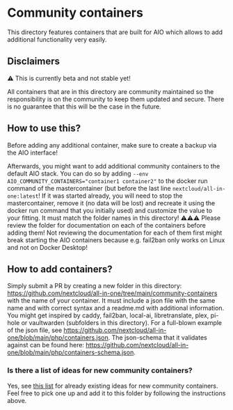 # Community containers
This directory features containers that are built for AIO which allows to add additional functionality very easily.

## Disclaimers
⚠️ This is currently beta and not stable yet!

All containers that are in this directory are community maintained so the responsibility is on the community to keep them updated and secure. There is no guarantee that this will be the case in the future.

## How to use this?
Before adding any additional container, make sure to create a backup via the AIO interface!

Afterwards, you might want to add additional community containers to the default AIO stack. You can do so by adding `--env AIO_COMMUNITY_CONTAINERS="container1 container2"` to the docker run command of the mastercontainer (but before the last line `nextcloud/all-in-one:latest`! If it was started already, you will need to stop the mastercontainer, remove it (no data will be lost) and recreate it using the docker run command that you initially used) and customize the value to your fitting. It must match the folder names in this directory! ⚠️⚠️⚠️ Please review the folder for documentation on each of the containers before adding them! Not reviewing the documentation for each of them first might break starting the AIO containers because e.g. fail2ban only works on Linux and not on Docker Desktop!

## How to add containers?
Simply submit a PR by creating a new folder in this directory: https://github.com/nextcloud/all-in-one/tree/main/community-containers with the name of your container. It must include a json file with the same name and with correct syntax and a readme.md with additional information. You might get inspired by caddy, fail2ban, local-ai, libretranslate, plex, pi-hole or vaultwarden (subfolders in this directory). For a full-blown example of the json file, see https://github.com/nextcloud/all-in-one/blob/main/php/containers.json. The json-schema that it validates against can be found here: https://github.com/nextcloud/all-in-one/blob/main/php/containers-schema.json.

### Is there a list of ideas for new community containers?
Yes, see [this list](https://github.com/nextcloud/all-in-one/discussions/categories/ideas?discussions_q=is%3Aopen+category%3AIdeas+label%3A%22help+wanted%22) for already existing ideas for new community containers. Feel free to pick one up and add it to this folder by following the instructions above.

